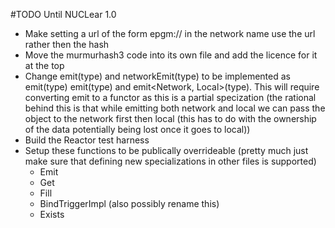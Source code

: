 #TODO Until NUCLear 1.0
* Make setting a url of the form epgm:// in the network name use the url rather then the hash
* Move the murmurhash3 code into its own file and add the licence for it at the top
* Change emit(type) and networkEmit(type) to be implemented as emit(type) emit<Network>(type) and emit<Network, Local>(type). This will require converting emit to a functor as this is a partial specization (the rational behind this is that while emitting both network and local we can pass the object to the network first then local (this has to do with the ownership of the data potentially being lost once it goes to local))
* Build the Reactor test harness
* Setup these functions to be publically overrideable (pretty much just make sure that defining new specializations in other files is supported)
    * Emit
    * Get
    * Fill
    * BindTriggerImpl (also possibly rename this)
    * Exists